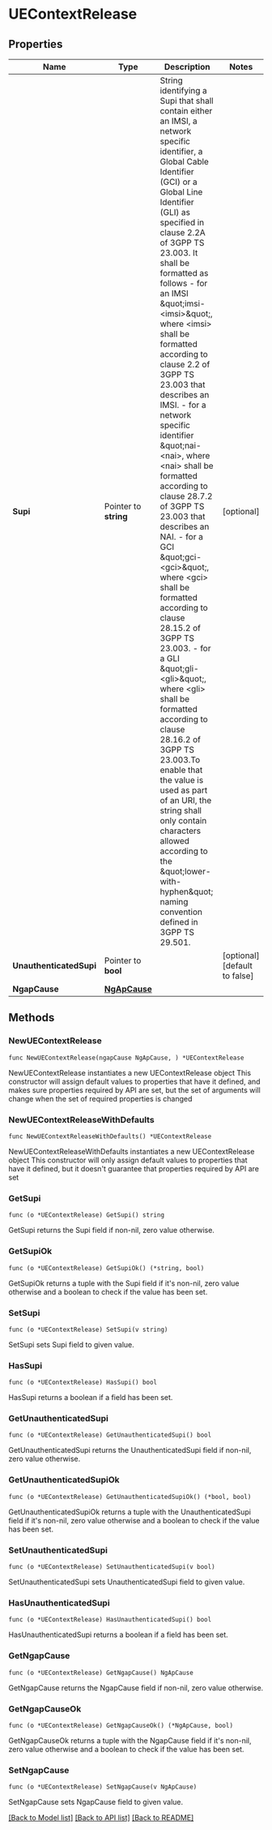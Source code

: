 # UEContextRelease

## Properties

Name | Type | Description | Notes
------------ | ------------- | ------------- | -------------
**Supi** | Pointer to **string** | String identifying a Supi that shall contain either an IMSI, a network specific identifier, a Global Cable Identifier (GCI) or a Global Line Identifier (GLI) as specified in clause  2.2A of 3GPP TS 23.003. It shall be formatted as follows  - for an IMSI \&quot;imsi-&lt;imsi&gt;\&quot;, where &lt;imsi&gt; shall be formatted according to clause 2.2    of 3GPP TS 23.003 that describes an IMSI.  - for a network specific identifier \&quot;nai-&lt;nai&gt;, where &lt;nai&gt; shall be formatted    according to clause 28.7.2 of 3GPP TS 23.003 that describes an NAI.  - for a GCI \&quot;gci-&lt;gci&gt;\&quot;, where &lt;gci&gt; shall be formatted according to clause 28.15.2    of 3GPP TS 23.003.  - for a GLI \&quot;gli-&lt;gli&gt;\&quot;, where &lt;gli&gt; shall be formatted according to clause 28.16.2 of    3GPP TS 23.003.To enable that the value is used as part of an URI, the string shall    only contain characters allowed according to the \&quot;lower-with-hyphen\&quot; naming convention    defined in 3GPP TS 29.501.  | [optional] 
**UnauthenticatedSupi** | Pointer to **bool** |  | [optional] [default to false]
**NgapCause** | [**NgApCause**](NgApCause.md) |  | 

## Methods

### NewUEContextRelease

`func NewUEContextRelease(ngapCause NgApCause, ) *UEContextRelease`

NewUEContextRelease instantiates a new UEContextRelease object
This constructor will assign default values to properties that have it defined,
and makes sure properties required by API are set, but the set of arguments
will change when the set of required properties is changed

### NewUEContextReleaseWithDefaults

`func NewUEContextReleaseWithDefaults() *UEContextRelease`

NewUEContextReleaseWithDefaults instantiates a new UEContextRelease object
This constructor will only assign default values to properties that have it defined,
but it doesn't guarantee that properties required by API are set

### GetSupi

`func (o *UEContextRelease) GetSupi() string`

GetSupi returns the Supi field if non-nil, zero value otherwise.

### GetSupiOk

`func (o *UEContextRelease) GetSupiOk() (*string, bool)`

GetSupiOk returns a tuple with the Supi field if it's non-nil, zero value otherwise
and a boolean to check if the value has been set.

### SetSupi

`func (o *UEContextRelease) SetSupi(v string)`

SetSupi sets Supi field to given value.

### HasSupi

`func (o *UEContextRelease) HasSupi() bool`

HasSupi returns a boolean if a field has been set.

### GetUnauthenticatedSupi

`func (o *UEContextRelease) GetUnauthenticatedSupi() bool`

GetUnauthenticatedSupi returns the UnauthenticatedSupi field if non-nil, zero value otherwise.

### GetUnauthenticatedSupiOk

`func (o *UEContextRelease) GetUnauthenticatedSupiOk() (*bool, bool)`

GetUnauthenticatedSupiOk returns a tuple with the UnauthenticatedSupi field if it's non-nil, zero value otherwise
and a boolean to check if the value has been set.

### SetUnauthenticatedSupi

`func (o *UEContextRelease) SetUnauthenticatedSupi(v bool)`

SetUnauthenticatedSupi sets UnauthenticatedSupi field to given value.

### HasUnauthenticatedSupi

`func (o *UEContextRelease) HasUnauthenticatedSupi() bool`

HasUnauthenticatedSupi returns a boolean if a field has been set.

### GetNgapCause

`func (o *UEContextRelease) GetNgapCause() NgApCause`

GetNgapCause returns the NgapCause field if non-nil, zero value otherwise.

### GetNgapCauseOk

`func (o *UEContextRelease) GetNgapCauseOk() (*NgApCause, bool)`

GetNgapCauseOk returns a tuple with the NgapCause field if it's non-nil, zero value otherwise
and a boolean to check if the value has been set.

### SetNgapCause

`func (o *UEContextRelease) SetNgapCause(v NgApCause)`

SetNgapCause sets NgapCause field to given value.



[[Back to Model list]](../README.md#documentation-for-models) [[Back to API list]](../README.md#documentation-for-api-endpoints) [[Back to README]](../README.md)


